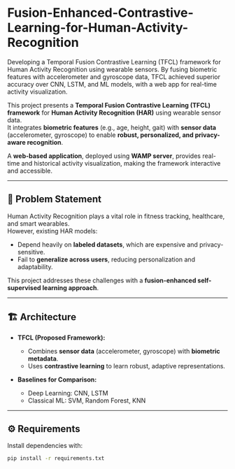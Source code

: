 # Fusion-Enhanced-Contrastive-Learning-for-Human-Activity-Recognition
 Developing a Temporal Fusion Contrastive Learning (TFCL) framework for Human Activity Recognition using wearable sensors. By fusing biometric features with accelerometer and gyroscope data, TFCL achieved superior accuracy over CNN, LSTM, and ML models, with a web app for real-time activity visualization.

This project presents a **Temporal Fusion Contrastive Learning (TFCL) framework** for **Human Activity Recognition (HAR)** using wearable sensor data.  
It integrates **biometric features** (e.g., age, height, gait) with **sensor data** (accelerometer, gyroscope) to enable **robust, personalized, and privacy-aware recognition**.  

A **web-based application**, deployed using **WAMP server**, provides real-time and historical activity visualization, making the framework interactive and accessible.  

---

## 📌 Problem Statement
Human Activity Recognition plays a vital role in fitness tracking, healthcare, and smart wearables.  
However, existing HAR models:  
- Depend heavily on **labeled datasets**, which are expensive and privacy-sensitive.  
- Fail to **generalize across users**, reducing personalization and adaptability.  

This project addresses these challenges with a **fusion-enhanced self-supervised learning approach**.  

---

## 🏗️ Architecture
- **TFCL (Proposed Framework):**  
  - Combines **sensor data** (accelerometer, gyroscope) with **biometric metadata**.  
  - Uses **contrastive learning** to learn robust, adaptive representations.  

- **Baselines for Comparison:**  
  - Deep Learning: CNN, LSTM  
  - Classical ML: SVM, Random Forest, KNN  

---

## ⚙️ Requirements
Install dependencies with:  

```bash
pip install -r requirements.txt
